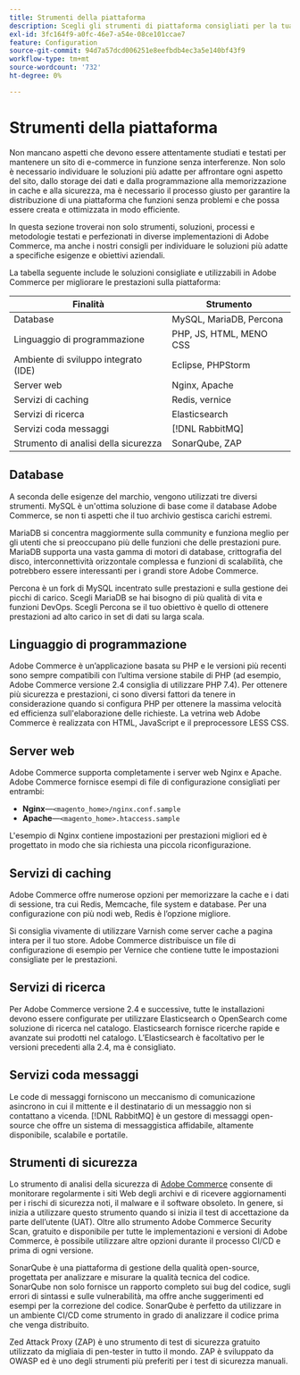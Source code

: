 ```yaml
---
title: Strumenti della piattaforma
description: Scegli gli strumenti di piattaforma consigliati per la tua implementazione di Adobe Commerce.
exl-id: 3fc164f9-a0fc-46e7-a54e-08ce101ccae7
feature: Configuration
source-git-commit: 94d7a57dcd006251e8eefbdb4ec3a5e140bf43f9
workflow-type: tm+mt
source-wordcount: '732'
ht-degree: 0%

---
```


# Strumenti della piattaforma

Non mancano aspetti che devono essere attentamente studiati e testati per mantenere un sito di e-commerce in funzione senza interferenze. Non solo è necessario individuare le soluzioni più adatte per affrontare ogni aspetto del sito, dallo storage dei dati e dalla programmazione alla memorizzazione in cache e alla sicurezza, ma è necessario il processo giusto per garantire la distribuzione di una piattaforma che funzioni senza problemi e che possa essere creata e ottimizzata in modo efficiente.

In questa sezione troverai non solo strumenti, soluzioni, processi e metodologie testati e perfezionati in diverse implementazioni di Adobe Commerce, ma anche i nostri consigli per individuare le soluzioni più adatte a specifiche esigenze e obiettivi aziendali.

La tabella seguente include le soluzioni consigliate e utilizzabili in Adobe Commerce per migliorare le prestazioni sulla piattaforma:

| Finalità | Strumento |
|------------------------------------------|-------------------------|
| Database | MySQL, MariaDB, Percona |
| Linguaggio di programmazione | PHP, JS, HTML, MENO CSS |
| Ambiente di sviluppo integrato (IDE) | Eclipse, PHPStorm |
| Server web | Nginx, Apache |
| Servizi di caching | Redis, vernice |
| Servizi di ricerca | Elasticsearch |
| Servizi coda messaggi | [!DNL RabbitMQ] |
| Strumento di analisi della sicurezza | SonarQube, ZAP |

## Database

A seconda delle esigenze del marchio, vengono utilizzati tre diversi strumenti. MySQL è un&#39;ottima soluzione di base come il database Adobe Commerce, se non ti aspetti che il tuo archivio gestisca carichi estremi.

MariaDB si concentra maggiormente sulla community e funziona meglio per gli utenti che si preoccupano più delle funzioni che delle prestazioni pure. MariaDB supporta una vasta gamma di motori di database, crittografia del disco, interconnettività orizzontale complessa e funzioni di scalabilità, che potrebbero essere interessanti per i grandi store Adobe Commerce.

Percona è un fork di MySQL incentrato sulle prestazioni e sulla gestione dei picchi di carico. Scegli MariaDB se hai bisogno di più qualità di vita e funzioni DevOps. Scegli Percona se il tuo obiettivo è quello di ottenere prestazioni ad alto carico in set di dati su larga scala.

## Linguaggio di programmazione

Adobe Commerce è un’applicazione basata su PHP e le versioni più recenti sono sempre compatibili con l’ultima versione stabile di PHP (ad esempio, Adobe Commerce versione 2.4 consiglia di utilizzare PHP 7.4). Per ottenere più sicurezza e prestazioni, ci sono diversi fattori da tenere in considerazione quando si configura PHP per ottenere la massima velocità ed efficienza sull&#39;elaborazione delle richieste. La vetrina web Adobe Commerce è realizzata con HTML, JavaScript e il preprocessore LESS CSS.

## Server web

Adobe Commerce supporta completamente i server web Nginx e Apache. Adobe Commerce fornisce esempi di file di configurazione consigliati per entrambi:

- **Nginx**—`<magento_home>/nginx.conf.sample`
- **Apache**—`<magento_home>.htaccess.sample`

L&#39;esempio di Nginx contiene impostazioni per prestazioni migliori ed è progettato in modo che sia richiesta una piccola riconfigurazione.

## Servizi di caching

Adobe Commerce offre numerose opzioni per memorizzare la cache e i dati di sessione, tra cui Redis, Memcache, file system e database. Per una configurazione con più nodi web, Redis è l’opzione migliore.

Si consiglia vivamente di utilizzare Varnish come server cache a pagina intera per il tuo store. Adobe Commerce distribuisce un file di configurazione di esempio per Vernice che contiene tutte le impostazioni consigliate per le prestazioni.

## Servizi di ricerca

Per Adobe Commerce versione 2.4 e successive, tutte le installazioni devono essere configurate per utilizzare Elasticsearch o OpenSearch come soluzione di ricerca nel catalogo. Elasticsearch fornisce ricerche rapide e avanzate sui prodotti nel catalogo. L’Elasticsearch è facoltativo per le versioni precedenti alla 2.4, ma è consigliato.

## Servizi coda messaggi

Le code di messaggi forniscono un meccanismo di comunicazione asincrono in cui il mittente e il destinatario di un messaggio non si contattano a vicenda. [!DNL RabbitMQ] è un gestore di messaggi open-source che offre un sistema di messaggistica affidabile, altamente disponibile, scalabile e portatile.

## Strumenti di sicurezza

Lo strumento di analisi della sicurezza di [Adobe Commerce](https://docs.magento.com/user-guide/magento/security-scan.html) consente di monitorare regolarmente i siti Web degli archivi e di ricevere aggiornamenti per i rischi di sicurezza noti, il malware e il software obsoleto. In genere, si inizia a utilizzare questo strumento quando si inizia il test di accettazione da parte dell’utente (UAT). Oltre allo strumento Adobe Commerce Security Scan, gratuito e disponibile per tutte le implementazioni e versioni di Adobe Commerce, è possibile utilizzare altre opzioni durante il processo CI/CD e prima di ogni versione.

SonarQube è una piattaforma di gestione della qualità open-source, progettata per analizzare e misurare la qualità tecnica del codice. SonarQube non solo fornisce un rapporto completo sui bug del codice, sugli errori di sintassi e sulle vulnerabilità, ma offre anche suggerimenti ed esempi per la correzione del codice. SonarQube è perfetto da utilizzare in un ambiente CI/CD come strumento in grado di analizzare il codice prima che venga distribuito.

Zed Attack Proxy (ZAP) è uno strumento di test di sicurezza gratuito utilizzato da migliaia di pen-tester in tutto il mondo. ZAP è sviluppato da OWASP ed è uno degli strumenti più preferiti per i test di sicurezza manuali.
